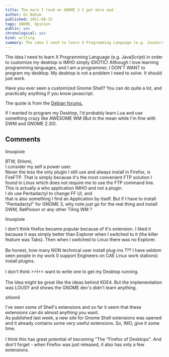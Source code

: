 ```yaml
---
title: The more I read on GNOME 3 I get more mad
author: Oz Nahum
published: 2011-08-25
tags: GNOME, Opinion
public: yes
chronological: yes
kind: writing 
summary: The idea I need to learn X Programming Language (e.g. JavaScript) in order to customize my desktop is IMHO simply IDIOTIC! Although I love learning programming languages, and I am a programmer, I DON'T WANT to program my desktop. My desktop is not a problem I need to solve. It should just work.   
---
```


The idea I need to learn X Programming Language (e.g. JavaScript) in
order to customize my desktop is IMHO simply IDIOTIC! Although I love
learning programming languages, and I am a programmer, I DON'T WANT to
program my desktop. My desktop is not a problem I need to solve. It
should just work.


Have you ever seen a customized Gnome Shell? You can do quite a lot, and
practically anything if you know javascript.


The quote is from the [Debian forums.](http://www.blogger.com/goog_1112261304)[](http://forums.debian.net/viewtopic.php?f=6&t=72366&sid=5126cb449cc958fc16cae00835de84e6)


If I wanted to program my Desktop, I'd probably learn Lua and use
something crazy like AWESOME WM (But in the mean while I'm fine with DWM
and GNOME 2.30).

Comments
--------

linuxpixie

BTW, Shlomi, \
I consider my self a power user. \
Never the less the only plugin I still use and always install in
Firefox, is FireFTP. That is simply because it's the most convenient FTP
solution I found in Linux which does not require me to use the FTP
command line. This is actually a who application IMHO and not a plugin.
\
I do use Pentadactyl to change FF UI, and \
that is also something I find an Application by itself. But if I have to
install "Pentadactyl" for GNOME 3, why note just go for the real thing
and install DWM, RatPoison or any other Tiling WM ?

linuxpixie

I don't think firefox became popular because of it's extension. I liked
it because it was simply better than Explorer when I switched to it (the
killer feature was Tabs). Then when I switched to Linux there was no
Explorer. \
\
Be honest, how many NON technical user install plug-ins ??? I have
seldom seen people in my work (I support Engineers on CAE Linux work
stations) install plugins. \
\
I don't think \>\>I\<\< want to write one to get my Desktop running. \
\
The Idea might be great like the ideas behind KDE4. But the
implementation was LOUSY and shows the GNOME dev's didn't learn
anything.

shlomil

I've seen some of Shell's extensions and so far it seem that these
extensions can do almost anything you want.\
As published last week, a new site for Gnome Shell extensions was opened
and it already contains some very useful extensions. So, IMO, give it
some time.\
\
I think this has great potential of becoming "The "Firefox of Desktops".
And don't forget - when Firefox was just released, it also has only a
few extensions.
